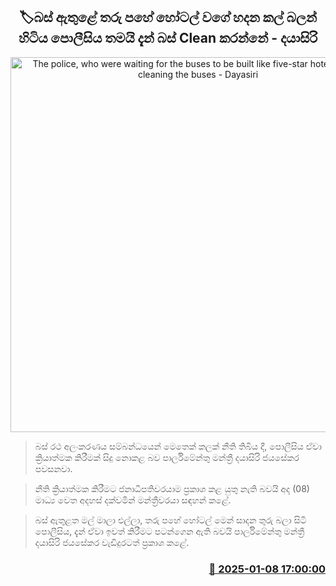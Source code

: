 <p align='center'><b><h2 align='center' title='The police, who were waiting for the buses to be built like five-star hotels, are now cleaning the buses - Dayasiri'>🏷බස් ඇතුළේ තරු පහේ හෝටල් වගේ හදන කල් බලන් හිටිය පොලීසිය තමයි දැන් බස් Clean කරන්නේ - දයාසිරි</h2></b></p>
<p align='center'><img src='https://helakuru.sgp1.cdn.digitaloceanspaces.com/esana/images/lib/dayasiri-jayasekara-2025.jpg' width='600' alt='The police, who were waiting for the buses to be built like five-star hotels, are now cleaning the buses - Dayasiri'></p>

> බස් රථ අලංකරණය සම්බන්ධයෙන් මෙතෙක් කලක් නීති තිබිය දී, පොලීසිය ඒවා ක්‍රියාත්මක කිරීමක් සිදු නොකළ බව පාර්ලිමේන්තු මන්ත්‍රී දයාසිරි ජයසේකර පවසනවා.

> නීති ක්‍රියාත්මක කිරීමට ජනාධිපතිවරයාම ප්‍රකාශ කළ යුතු නැති බවයි අද (08) මාධ්‍ය වෙත අදහස් දක්වමින් මන්ත්‍රීවරයා සඳහන් කළේ.

> බස් ඇතුළත මල් මාලා එල්ලා, තරු පහේ හෝටල් මෙන් සාදන තුරු බලා සිටි පොලීසිය, දැන් ඒවා ඉවත් කිරීමට පටන්ගෙන ඇති බවයි පාර්ලිමේන්තු මන්ත්‍රී දයාසිරි ජයසේකර වැඩිදුරටත් ප්‍රකාශ කළේ. 



<h3 align='right'><a href='https://www.helakuru.lk/esana/p/106434/'>📅 2025-01-08 17:00:00</a></h3>
